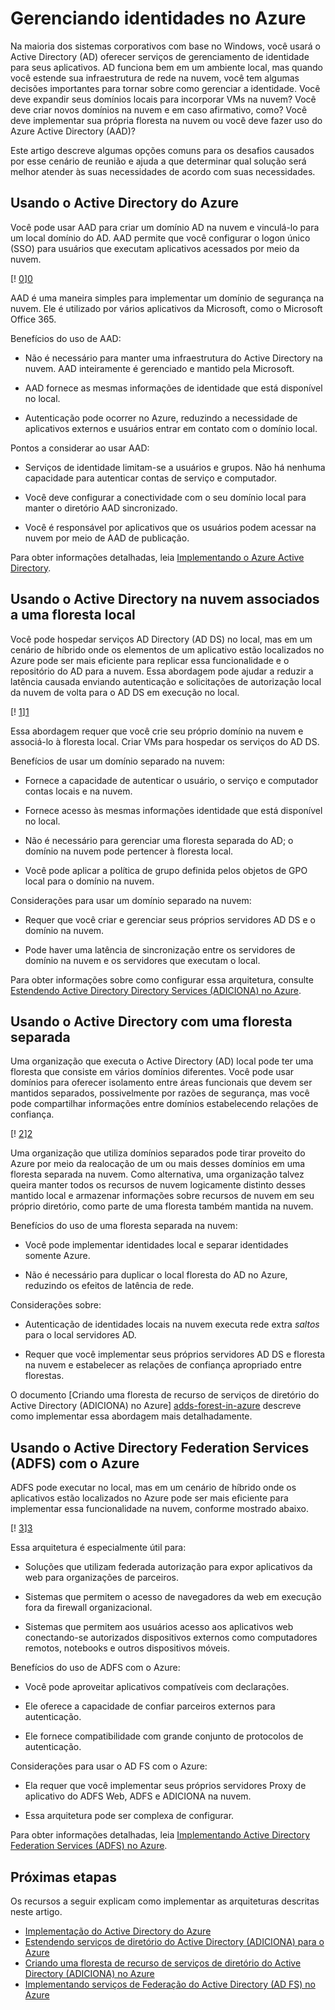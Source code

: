 <properties
   pageTitle="Gerenciando identidades no Azure | Microsoft Azure"
   description="Explica e compara os diferentes métodos disponíveis para o gerenciamento de identidade em sistemas híbrido que abrangem o limite no local/nuvem com o Azure."
   services=""
   documentationCenter="na"
   authors="telmosampaio"
   manager="christb"
   editor=""
   tags=""/>
<tags
   ms.service="guidance"
   ms.devlang="na"
   ms.topic="article"
   ms.tgt_pltfrm="na"
   ms.workload="na"
   ms.date="10/26/2016"
   ms.author="telmosampaio"/>
   
# <a name="managing-identity-in-azure"></a>Gerenciando identidades no Azure

Na maioria dos sistemas corporativos com base no Windows, você usará o Active Directory (AD) oferecer serviços de gerenciamento de identidade para seus aplicativos. AD funciona bem em um ambiente local, mas quando você estende sua infraestrutura de rede na nuvem, você tem algumas decisões importantes para tornar sobre como gerenciar a identidade. Você deve expandir seus domínios locais para incorporar VMs na nuvem? Você deve criar novos domínios na nuvem e em caso afirmativo, como? Você deve implementar sua própria floresta na nuvem ou você deve fazer uso do Azure Active Directory (AAD)?

Este artigo descreve algumas opções comuns para os desafios causados por esse cenário de reunião e ajuda a que determinar qual solução será melhor atender às suas necessidades de acordo com suas necessidades.

## <a name="using-azure-active-directory"></a>Usando o Active Directory do Azure

Você pode usar AAD para criar um domínio AD na nuvem e vinculá-lo para um local domínio do AD. AAD permite que você configurar o logon único (SSO) para usuários que executam aplicativos acessados por meio da nuvem.

[! [0]][0]

AAD é uma maneira simples para implementar um domínio de segurança na nuvem. Ele é utilizado por vários aplicativos da Microsoft, como o Microsoft Office 365. 

Benefícios do uso de AAD:

- Não é necessário para manter uma infraestrutura do Active Directory na nuvem. AAD inteiramente é gerenciado e mantido pela Microsoft.

- AAD fornece as mesmas informações de identidade que está disponível no local.

- Autenticação pode ocorrer no Azure, reduzindo a necessidade de aplicativos externos e usuários entrar em contato com o domínio local.

Pontos a considerar ao usar AAD:

- Serviços de identidade limitam-se a usuários e grupos. Não há nenhuma capacidade para autenticar contas de serviço e computador.

- Você deve configurar a conectividade com o seu domínio local para manter o diretório AAD sincronizado. 

- Você é responsável por aplicativos que os usuários podem acessar na nuvem por meio de AAD de publicação.

Para obter informações detalhadas, leia [Implementando o Azure Active Directory][implementing-aad].

## <a name="using-active-directory-in-the-cloud-joined-to-an-on-premises-forest"></a>Usando o Active Directory na nuvem associados a uma floresta local

Você pode hospedar serviços AD Directory (AD DS) no local, mas em um cenário de híbrido onde os elementos de um aplicativo estão localizados no Azure pode ser mais eficiente para replicar essa funcionalidade e o repositório do AD para a nuvem. Essa abordagem pode ajudar a reduzir a latência causada enviando autenticação e solicitações de autorização local da nuvem de volta para o AD DS em execução no local. 

[! [1]][1]

Essa abordagem requer que você crie seu próprio domínio na nuvem e associá-lo à floresta local. Criar VMs para hospedar os serviços do AD DS.

Benefícios de usar um domínio separado na nuvem:

- Fornece a capacidade de autenticar o usuário, o serviço e computador contas locais e na nuvem.

- Fornece acesso às mesmas informações identidade que está disponível no local.

- Não é necessário para gerenciar uma floresta separada do AD; o domínio na nuvem pode pertencer à floresta local.

- Você pode aplicar a política de grupo definida pelos objetos de GPO local para o domínio na nuvem.

Considerações para usar um domínio separado na nuvem:

- Requer que você criar e gerenciar seus próprios servidores AD DS e o domínio na nuvem.

- Pode haver uma latência de sincronização entre os servidores de domínio na nuvem e os servidores que executam o local.

Para obter informações sobre como configurar essa arquitetura, consulte [Estendendo Active Directory Directory Services (ADICIONA) no Azure][extending-adds].

## <a name="using-active-directory-with-a-separate-forest"></a>Usando o Active Directory com uma floresta separada

Uma organização que executa o Active Directory (AD) local pode ter uma floresta que consiste em vários domínios diferentes. Você pode usar domínios para oferecer isolamento entre áreas funcionais que devem ser mantidos separados, possivelmente por razões de segurança, mas você pode compartilhar informações entre domínios estabelecendo relações de confiança.

[! [2]][2]

Uma organização que utiliza domínios separados pode tirar proveito do Azure por meio da realocação de um ou mais desses domínios em uma floresta separada na nuvem. Como alternativa, uma organização talvez queira manter todos os recursos de nuvem logicamente distinto desses mantido local e armazenar informações sobre recursos de nuvem em seu próprio diretório, como parte de uma floresta também mantida na nuvem.

Benefícios do uso de uma floresta separada na nuvem:

- Você pode implementar identidades local e separar identidades somente Azure.

- Não é necessário para duplicar o local floresta do AD no Azure, reduzindo os efeitos de latência de rede.

Considerações sobre:

- Autenticação de identidades locais na nuvem executa rede extra *saltos* para o local servidores AD.

- Requer que você implementar seus próprios servidores AD DS e floresta na nuvem e estabelecer as relações de confiança apropriado entre florestas.

O documento [Criando uma floresta de recurso de serviços de diretório do Active Directory (ADICIONA) no Azure] [ adds-forest-in-azure] descreve como implementar essa abordagem mais detalhadamente.

## <a name="using-active-directory-federation-services-adfs-with-azure"></a>Usando o Active Directory Federation Services (ADFS) com o Azure

ADFS pode executar no local, mas em um cenário de híbrido onde os aplicativos estão localizados no Azure pode ser mais eficiente para implementar essa funcionalidade na nuvem, conforme mostrado abaixo.

[! [3]][3]

Essa arquitetura é especialmente útil para:

- Soluções que utilizam federada autorização para expor aplicativos da web para organizações de parceiros.

- Sistemas que permitem o acesso de navegadores da web em execução fora da firewall organizacional.

- Sistemas que permitem aos usuários acesso aos aplicativos web conectando-se autorizados dispositivos externos como computadores remotos, notebooks e outros dispositivos móveis. 

Benefícios do uso de ADFS com o Azure:

- Você pode aproveitar aplicativos compatíveis com declarações.

- Ele oferece a capacidade de confiar parceiros externos para autenticação.

- Ele fornece compatibilidade com grande conjunto de protocolos de autenticação.

Considerações para usar o AD FS com o Azure:

- Ela requer que você implementar seus próprios servidores Proxy de aplicativo do ADFS Web, ADFS e ADICIONA na nuvem.

- Essa arquitetura pode ser complexa de configurar.

Para obter informações detalhadas, leia [Implementando Active Directory Federation Services (ADFS) no Azure][adfs-in-azure].

## <a name="next-steps"></a>Próximas etapas

Os recursos a seguir explicam como implementar as arquiteturas descritas neste artigo.

- [Implementação do Active Directory do Azure][implementing-aad]
- [Estendendo serviços de diretório do Active Directory (ADICIONA) para o Azure][extending-adds]
- [Criando uma floresta de recurso de serviços de diretório do Active Directory (ADICIONA) no Azure][adds-forest-in-azure]
- [Implementando serviços de Federação do Active Directory (AD FS) no Azure][adfs-in-azure]

<!-- Links -->
[0]: ./media/guidance-identity/figure1.png "Arquitetura de identidade de nuvem usando o Active Directory do Azure"
[1]: ./media/guidance-identity/figure2.png "Arquitetura de rede híbrida com o Active Directory protegida"
[2]: ./media/guidance-identity/figure3.png "Arquitetura de rede híbrida com separada AD domínios e florestas protegida"
[3]: ./media/guidance-identity/figure4.png "Arquitetura de rede híbrida com ADFS protegida"
[implementing-aad]: ./guidance-identity-aad.md
[extending-adds]: ./guidance-identity-adds-extend-domain.md
[adds-forest-in-azure]: ./guidance-identity-adds-resource-forest.md
[adfs-in-azure]: ./guidance-identity-adfs.md